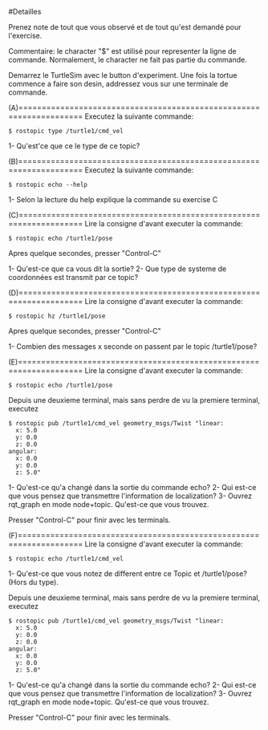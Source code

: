 #Detailles

Prenez note de tout que vous observé et de tout qu'est demandé pour l'exercise.

Commentaire: le character "$" est utilisé pour representer la ligne de commande. Normalement, le character ne fait pas partie du commande. 

Demarrez le TurtleSim avec le button d'experiment.
Une fois la tortue commence a faire son desin, addressez vous sur une terminale de commande.



(A)====================================================================
Executez la suivante commande:
```
$ rostopic type /turtle1/cmd_vel
```
1- Qu'est'ce que ce le type de ce topic? 



(B)====================================================================
Executez la suivante commande:
```
$ rostopic echo --help
```
1- Selon la lecture du help explique la commande su exercise C 



(C)====================================================================
Lire la consigne d'avant executer la commande:
```
$ rostopic echo /turtle1/pose
```
Apres quelque secondes, presser "Control-C"

1- Qu'est-ce que ca vous dit la sortie? 
2- Que type de systeme de coordonnées est transmit par ce topic?

(D)====================================================================
Lire la consigne d'avant executer la commande:
```
$ rostopic hz /turtle1/pose
```
Apres quelque secondes, presser "Control-C"

1- Combien des messages x seconde on passent par le topic /turtle1/pose? 



(E)====================================================================
Lire la consigne d'avant executer la commande:
```
$ rostopic echo /turtle1/pose
```
Depuis une deuxieme terminal, mais sans perdre de vu la premiere terminal,  executez
```
$ rostopic pub /turtle1/cmd_vel geometry_msgs/Twist "linear:
  x: 5.0
  y: 0.0
  z: 0.0
angular:
  x: 0.0
  y: 0.0
  z: 5.0" 
``` 

1- Qu'est-ce qu'a changé dans la sortie du commande echo?
2- Qui est-ce que vous pensez que transmettre l'information de localization? 
3- Ouvrez rqt_graph en mode node+topic. Qu'est-ce que vous trouvez.  


Presser "Control-C" pour finir avec les terminals. 




(F)====================================================================
Lire la consigne d'avant executer la commande:
```
$ rostopic echo /turtle1/cmd_vel
```

1- Qu'est-ce que vous notez de different entre ce Topic et /turtle1/pose? (Hors du type).


Depuis une deuxieme terminal, mais sans perdre de vu la premiere terminal,  executez
```
$ rostopic pub /turtle1/cmd_vel geometry_msgs/Twist "linear:
  x: 5.0
  y: 0.0
  z: 0.0
angular:
  x: 0.0
  y: 0.0
  z: 5.0" 
``` 

1- Qu'est-ce qu'a changé dans la sortie du commande echo?
2- Qui est-ce que vous pensez que transmettre l'information de localization? 
3- Ouvrez rqt_graph en mode node+topic. Qu'est-ce que vous trouvez.  


Presser "Control-C" pour finir avec les terminals. 





